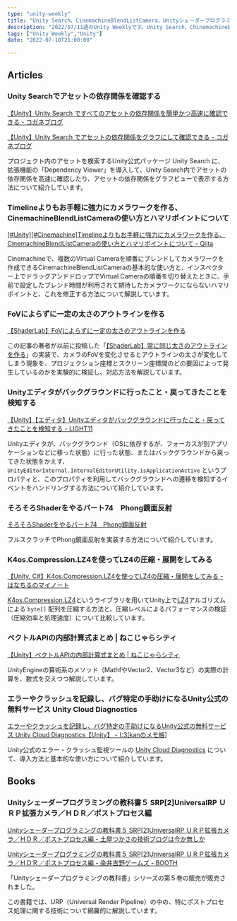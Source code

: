 ```yaml
---
type: "unity-weekly"
title: "Unity Search、CinemachineBlendListCamera、Unityシェーダープログラミングの教科書５ - Unity Weekly 076"
description: "2022/07/11週のUnity Weeklyです。Unity Search、ChinemachineBlendListCamera、Unityシェーダープログラミングの教科書5などについてとりあげました。"
tags: ["Unity Weekly","Unity"]
date: "2022-07-10T21:00:00"

---
```


## Articles

### Unity Searchでアセットの依存関係を確認する

[【Unity】Unity Search ですべてのアセットの依存関係を簡単かつ高速に確認できる - コガネブログ](https://baba-s.hatenablog.com/entry/2022/07/05/090000?utm_source=feed)

[【Unity】Unity Search でアセットの依存関係をグラフにして確認できる - コガネブログ](https://baba-s.hatenablog.com/entry/2022/07/06/090000?utm_source=feed)

プロジェクト内のアセットを検索するUnity公式パッケージ Unity Search に、拡張機能の「Dependency Viewer」を導入して、Unity Search内でアセットの依存関係を高速に確認したり、アセットの依存関係をグラフビューで表示する方法について紹介しています。

### Timelineよりもお手軽に強力にカメラワークを作る、CinemachineBlendListCameraの使い方とハマリポイントについて

[[#Unity][#Cinemachine]Timelineよりもお手軽に強力にカメラワークを作る、CinemachineBlendListCameraの使い方とハマリポイントについて - Qiita](https://qiita.com/nattuhan/items/1be6f19bbdec8370cc6b)

Cinemachineで、複数のVirtual Cameraを順番にブレンドしてカメラワークを作成できるCinemachineBlendListCameraの基本的な使い方と、インスペクター上でドラッグアンドドロップでVirtual Cameraの順番を切り替えたときに、手前で設定したブレンド時間が利用されて期待したカメラワークにならないハマリポイントと、これを修正する方法について解説しています。

### FoVによらずに一定の太さのアウトラインを作る

[【ShaderLab】FoVによらずに一定の太さのアウトラインを作る](https://zenn.dev/r_ngtm/articles/shaderlab-outline-2)

この記事の著者が以前に投稿した「[【ShaderLab】常に同じ太さのアウトラインを作る](https://zenn.dev/r_ngtm/articles/shaderlab-outline)」の実装で、カメラのFoVを変化させるとアウトラインの太さが変化してしまう現象を、プロジェクション座標とスクリーン座標間のどの要因によって発生しているのかを実験的に検証し、対応方法を解説しています。

### Unityエディタがバックグラウンドに行ったこと・戻ってきたことを検知する

[【Unity】【エディタ】Unityエディタがバックグラウンドに行ったこと・戻ってきたことを検知する - LIGHT11](https://light11.hatenadiary.com/entry/2022/07/07/195342)

Unityエディタが、バックグラウンド（OSに依存するが、フォーカスが別アプリケーションなどに移った状態）に行った状態、またはバックグラウンドから戻ってきた状態をかえす、`UnityEditorInternal.InternalEditorUtility.isApplicationActive` というプロパティと、このプロパティを利用してバックグラウンドへの遷移を検知するイベントをハンドリングする方法について紹介しています。

### そろそろShaderをやるパート74　Phong鏡面反射

[そろそろShaderをやるパート74　Phong鏡面反射](https://zenn.dev/kento_o/articles/fc4c8773a0b752)

フルスクラッチでPhong鏡面反射を実装する方法について紹介しています。

### K4os.Compression.LZ4を使ってLZ4の圧縮・展開をしてみる

[【Unity, C#】K4os.Compression.LZ4を使ってLZ4の圧縮・展開をしてみる - はなちるのマイノート](https://www.hanachiru-blog.com/entry/2022/07/07/120000)

[K4os.Compression.LZ4](https://github.com/MiloszKrajewski/K4os.Compression.LZ4)というライブラリを用いてUnity上で[LZ4](https://ja.wikipedia.org/wiki/LZ4)アルゴリズムによる `byte[]` 配列を圧縮する方法と、圧縮レベルによるパフォーマンスの検証（圧縮効率と処理速度）について比較しています。

### ベクトルAPIの内部計算式まとめ | ねこじゃらシティ

[【Unity】ベクトルAPIの内部計算式まとめ | ねこじゃらシティ](https://nekojara.city/unity-vector-math)

UnityEngineの算術系のメソッド（MathfやVector2、Vector3など）の実際の計算を、数式を交えつつ解説しています。

### エラーやクラッシュを記録し、バグ特定の手助けになるUnity公式の無料サービス Unity Cloud Diagnostics

[エラーやクラッシュを記録し、バグ特定の手助けになるUnity公式の無料サービス Unity Cloud Diagnostics【Unity】 - (:3[kanのメモ帳]](https://kan-kikuchi.hatenablog.com/entry/Unity_Cloud_Diagnostics?utm_source=feed)

Unity公式のエラー・クラッシュ監視ツールの [Unity Cloud Diagnostics](https://unity.com/ja/products/cloud-diagnostics) について、導入方法と基本的な使い方について紹介しています。

## Books

### Unityシェーダープログラミングの教科書５ SRP[2]UniversalRP ＵＲＰ拡張カメラ／ＨＤＲ／ポストプロセス編

[Unityシェーダープログラミングの教科書５ SRP[2]UniversalRP ＵＲＰ拡張カメラ／ＨＤＲ／ポストプロセス編 - 土屋つかさの技術ブログは今か無しか](https://someiyoshino.info/entry/2022/07/05/151959?utm_source=feed)

[Unityシェーダープログラミングの教科書５ SRP[2]UniversalRP ＵＲＰ拡張カメラ／ＨＤＲ／ポストプロセス編 - 染井吉野ゲームズ - BOOTH](https://s-games.booth.pm/items/3981890)

「Unityシェーダープログラミングの教科書」シリーズの第５巻の販売が販売されました。



この書籍では、URP（Universal Render Pipeline）の中の、特にポストプロセス処理に関する技術について網羅的に解説しています。

